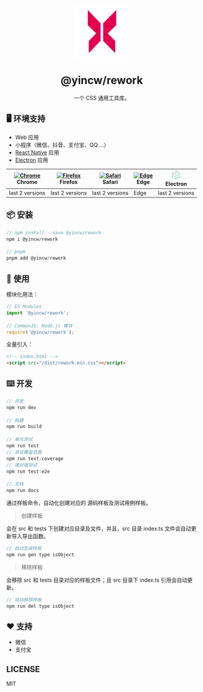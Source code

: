 <div align="center"><a name="readme-top"></a>

<img height="140" src="./example/images/rework.svg">

<h1>@yincw/rework</h1>

一个 CSS 通用工具库。

</div>

<!-- ## ✨ 特色 -->

## 🖥 环境支持

- Web 应用
- 小程序（微信、抖音、支付宝、QQ ...）
- [React Native](https://reactnative.dev/) 应用
- [Electron](https://www.electronjs.org/) 应用

| [<img src="https://raw.githubusercontent.com/alrra/browser-logos/master/src/chrome/chrome_48x48.png" alt="Chrome" width="24px" height="24px" />](http://godban.github.io/browsers-support-badges/)<br>Chrome | [<img src="https://raw.githubusercontent.com/alrra/browser-logos/master/src/firefox/firefox_48x48.png" alt="Firefox" width="24px" height="24px" />](http://godban.github.io/browsers-support-badges/)<br>Firefox | [<img src="https://raw.githubusercontent.com/alrra/browser-logos/master/src/safari/safari_48x48.png" alt="Safari" width="24px" height="24px" />](http://godban.github.io/browsers-support-badges/)<br>Safari | [<img src="https://raw.githubusercontent.com/alrra/browser-logos/master/src/edge/edge_48x48.png" alt="Edge" width="24px" height="24px" />](http://godban.github.io/browsers-support-badges/)<br>Edge | [<img src="https://raw.githubusercontent.com/alrra/browser-logos/master/src/electron/electron_48x48.png" alt="Electron" width="24px" height="24px" />](http://godban.github.io/browsers-support-badges/)<br>Electron |
| --- | --- | --- | --- | --- |
| last 2 versions | last 2 versions | last 2 versions | Edge | last 2 versions |

## 📦 安装

```js
// npm install --save @yincw/rework
npm i @yincw/rework

// pnpm
pnpm add @yincw/rework
```

## 🔨 使用


模块化用法：

```js
// ES Modules
import '@yincw/rework';

// CommonJS: Node.js 模块
require('@yincw/rework');
```

全量引入：

```html
<!-- index.html -->
<script src="/dist/rework.min.css"></script>
```

## ⌨️ 开发

```js
// 开发
npm run dev

// 构建
npm run build

// 单元测试
npm run test
// 测试覆盖范围
npm run test:coverage
// 端对端测试
npm run test:e2e

// 文档
npm run docs
```

通过样板命令，自动化创建对应的 源码样板及测试用例样板。

> 创建样板

会在 src 和 tests 下创建对应目录及文件，并且，src 目录 index.ts 文件会自动更新导入导出函数。

```js
// 自动生成样板
npm run gen type isObject
```

> 移除样板

会移除 src 和 tests 目录对应的样板文件；且 src 目录下 index.ts 引用会自动更新。

```js
// 自动移除样板
npm run del type isObject
```

## ❤️ 支持

- 微信
- 支付宝

## LICENSE

MIT
